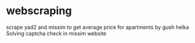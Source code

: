 # webscraping
scrape yad2 and missim to get average price for apartments by gush helka
Solving captcha check in missim website

